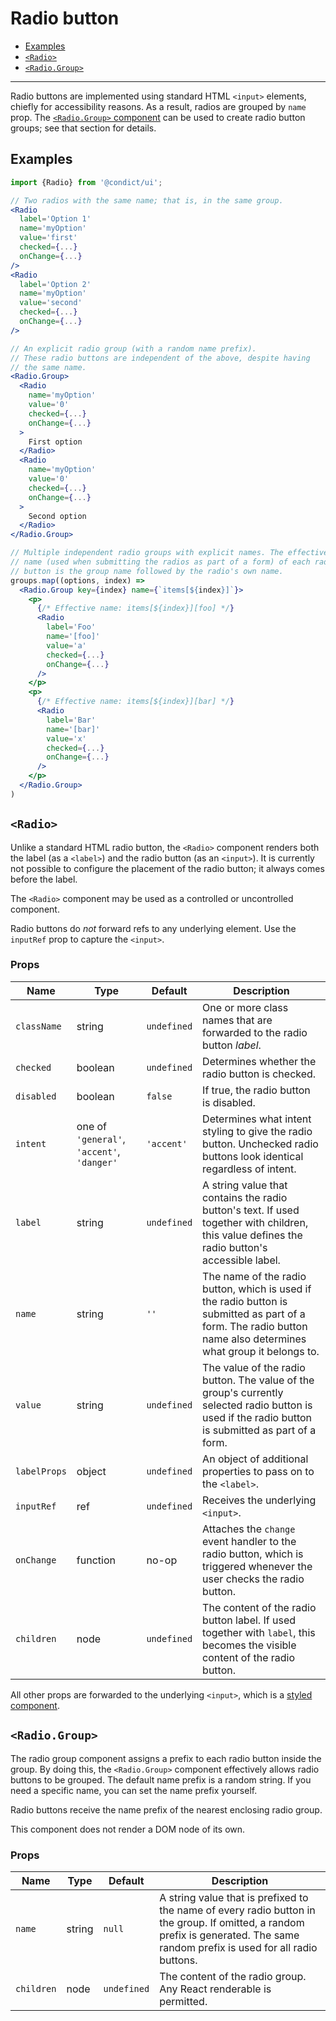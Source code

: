 # Radio button

* [Examples](#examples)
* [`<Radio>`](#radio)
* [`<Radio.Group>`](#radiogroup)

---

Radio buttons are implemented using standard HTML `<input>` elements, chiefly for accessibility reasons. As a result, radios are grouped by `name` prop. The [`<Radio.Group>` component](#radiogroup) can be used to create radio button groups; see that section for details.

## Examples

```jsx
import {Radio} from '@condict/ui';

// Two radios with the same name; that is, in the same group.
<Radio
  label='Option 1'
  name='myOption'
  value='first'
  checked={...}
  onChange={...}
/>
<Radio
  label='Option 2'
  name='myOption'
  value='second'
  checked={...}
  onChange={...}
/>

// An explicit radio group (with a random name prefix).
// These radio buttons are independent of the above, despite having
// the same name.
<Radio.Group>
  <Radio
    name='myOption'
    value='0'
    checked={...}
    onChange={...}
  >
    First option
  </Radio>
  <Radio
    name='myOption'
    value='0'
    checked={...}
    onChange={...}
  >
    Second option
  </Radio>
</Radio.Group>

// Multiple independent radio groups with explicit names. The effective
// name (used when submitting the radios as part of a form) of each radio
// button is the group name followed by the radio's own name.
groups.map((options, index) =>
  <Radio.Group key={index} name={`items[${index}]`}>
    <p>
      {/* Effective name: items[${index}][foo] */}
      <Radio
        label='Foo'
        name='[foo]'
        value='a'
        checked={...}
        onChange={...}
      />
    </p>
    <p>
      {/* Effective name: items[${index}][bar] */}
      <Radio
        label='Bar'
        name='[bar]'
        value='x'
        checked={...}
        onChange={...}
      />
    </p>
  </Radio.Group>
)
```

## `<Radio>`

Unlike a standard HTML radio button, the `<Radio>` component renders both the label (as a `<label>`) and the radio button (as an `<input>`). It is currently not possible to configure the placement of the radio button; it always comes before the label.

The `<Radio>` component may be used as a controlled or uncontrolled component.

Radio buttons do _not_ forward refs to any underlying element. Use the `inputRef` prop to capture the `<input>`.

### Props

| Name | Type | Default | Description |
| --- | --- | --- | --- |
| `className` | string | `undefined` | One or more class names that are forwarded to the radio button _label_. |
| `checked` | boolean | `undefined` | Determines whether the radio button is checked. |
| `disabled` | boolean | `false` | If true, the radio button is disabled. |
| `intent` | one of `'general'`, `'accent'`, `'danger'` | `'accent'` | Determines what intent styling to give the radio button. Unchecked radio buttons look identical regardless of intent. |
| `label` | string | `undefined` | A string value that contains the radio button's text. If used together with children, this value defines the radio button's accessible label. |
| `name` | string | `''` | The name of the radio button, which is used if the radio button is submitted as part of a form. The radio button name also determines what group it belongs to. |
| `value` | string | `undefined` | The value of the radio button. The value of the group's currently selected radio button is used if the radio button is submitted as part of a form. |
| `labelProps` | object | `undefined` | An object of additional properties to pass on to the `<label>`. |
| `inputRef` | ref | `undefined` | Receives the underlying `<input>`. |
| `onChange` | function | no-op | Attaches the `change` event handler to the radio button, which is triggered whenever the user checks the radio button. |
| `children` | node | `undefined` | The content of the radio button label. If used together with `label`, this becomes the visible content of the radio button. |

All other props are forwarded to the underlying `<input>`, which is a [styled component][styled-components].

## `<Radio.Group>`

The radio group component assigns a prefix to each radio button inside the group. By doing this, the `<Radio.Group>` component effectively allows radio buttons to be grouped. The default name prefix is a random string. If you need a specific name, you can set the name prefix yourself.

Radio buttons receive the name prefix of the nearest enclosing radio group.

This component does not render a DOM node of its own.

### Props

| Name | Type | Default | Description |
| --- | --- | --- | --- |
| `name` | string | `null` | A string value that is prefixed to the name of every radio button in the group. If omitted, a random prefix is generated. The same random prefix is used for all radio buttons. |
| `children` | node | `undefined` | The content of the radio group. Any React renderable is permitted. |

[styled-components]: https://www.styled-components.com/
